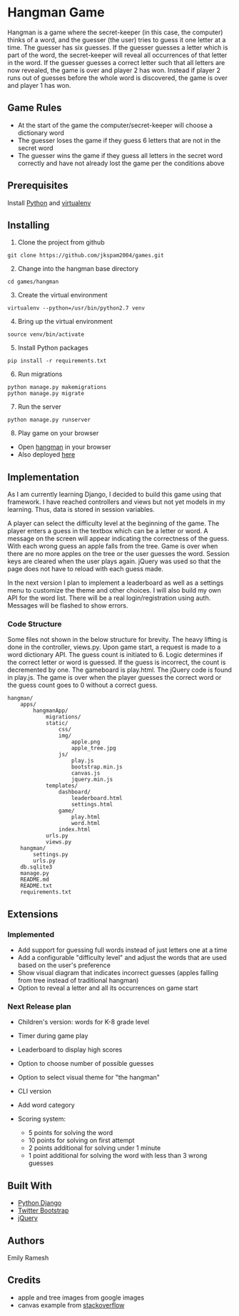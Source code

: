 # Hangman Game

Hangman is a game where the secret-keeper (in this case, the computer) thinks of a word, and the guesser (the user) tries to guess it one letter at a time. The guesser has six guesses. If the guesser guesses a letter which is part of the word, the secret-keeper will reveal all occurrences of that letter in the word. If the guesser guesses a correct letter such that all letters are now revealed, the game is over and player 2 has won. Instead if player 2 runs out of guesses before the whole word is discovered, the game is over and player 1 has won.

## Game Rules

* At the start of the game the computer/secret-keeper will choose a dictionary word
* The guesser loses the game if they guess 6 letters that are not in the secret word
* The guesser wins the game if they guess all letters in the secret word correctly and have not already lost the game per the conditions above

## Prerequisites
Install [Python](https://www.python.org) and [virtualenv](https://virtualenv.pypa.io/en/stable/)

## Installing

1) Clone the project from github
```
git clone https://github.com/jkspam2004/games.git
```

2) Change into the hangman base directory
```
cd games/hangman
```

3) Create the virtual environment
```
virtualenv --python=/usr/bin/python2.7 venv
```

4) Bring up the virtual environment
```
source venv/bin/activate
```

5) Install Python packages
```
pip install -r requirements.txt
```

6) Run migrations
```
python manage.py makemigrations
python manage.py migrate
```

7) Run the server
```
python manage.py runserver
```

8) Play game on your browser
* Open [hangman](http://localhost:7000) in your browser
* Also deployed [here](http://hangman.emilyatwork.com)

## Implementation

As I am currently learning Django, I decided to build this game using that framework.  I have reached controllers and views but not yet models in my learning.  Thus, data is stored in session variables.

A player can select the difficulty level at the beginning of the game.  The player enters a guess in the textbox which can be a letter or word.  A message on the screen will appear indicating the correctness of the guess.  With each wrong guess an apple falls from the tree.  Game is over when there are no more apples on the tree or the user guesses the word.  Session keys are cleared when the user plays again.  jQuery was used so that the page does not have to reload with each guess made.

In the next version I plan to implement a leaderboard as well as a settings menu to customize the theme and other choices.  I will also build my own API for the word list.  There will be a real login/registration using auth.  Messages will be flashed to show errors.

### Code Structure

Some files not shown in the below structure for brevity.  The heavy lifting is done in the controller, views.py.  Upon game start, a request is made to a word dictionary API.  The guess count is initiated to 6.  Logic determines if the correct letter or word is guessed.  If the guess is incorrect, the count is decremented by one.  The gameboard is play.html.  The jQuery code is found in play.js.  The game is over when the player guesses the correct word or the guess count goes to 0 without a correct guess.

```
hangman/
    apps/
        hangmanApp/
            migrations/
            static/
                css/
                img/
                    apple.png
                    apple_tree.jpg
                js/
                    play.js 
                    bootstrap.min.js 
                    canvas.js 
                    jquery.min.js 
            templates/
                dashboard/
                    leaderboard.html 
                    settings.html 
                game/
                    play.html 
                    word.html 
                index.html 
            urls.py 
            views.py 
    hangman/
        settings.py
        urls.py
    db.sqlite3
    manage.py
    README.md
    README.txt
    requirements.txt
```


## Extensions

### Implemented
* Add support for guessing full words instead of just letters one at a time
* Add a configurable "difficulty level" and adjust the words that are used based on the user's preference
* Show visual diagram that indicates incorrect guesses (apples falling from tree instead of traditional hangman)
* Option to reveal a letter and all its occurrences on game start

### Next Release plan
* Children's version: words for K-8 grade level
* Timer during game play
* Leaderboard to display high scores
* Option to choose number of possible guesses
* Option to select visual theme for "the hangman"
* CLI version
* Add word category

* Scoring system:
  * 5 points for solving the word
  * 10 points for solving on first attempt
  * 2 points additional for solving under 1 minute
  * 1 point additional for solving the word with less than 3 wrong guesses

## Built With

* [Python Django](https://www.djangoproject.com/) 
* [Twitter Bootstrap](http://getbootstrap.com/)
* [jQuery](https://jquery.com/)

## Authors
Emily Ramesh

## Credits
* apple and tree images from google images
* canvas example from [stackoverflow](http://stackoverflow.com/questions/13129479/random-images-falling-like-rain-in-canvas-javascript)

